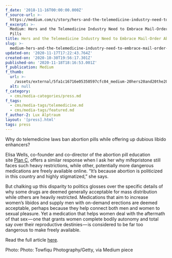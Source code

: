 ```yaml
---
f_date: '2018-11-16T00:00:00.000Z'
f_source-url: >-
  https://medium.com/s/story/hers-and-the-telemedicine-industry-need-to-embrace-mail-order-abortion-pills-f5bc76014a6c
f_excerpt: >-
  Medium: Hers and the Telemedicine Industry Need to Embrace Mail-Order Abortion
  Pills
title: Hers and the Telemedicine Industry Need to Embrace Mail-Order Abortion Pills
slug: >-
  medium-hers-and-the-telemedicine-industry-need-to-embrace-mail-order-abortion-pills
updated-on: '2020-11-17T17:22:43.764Z'
created-on: '2020-10-30T19:56:17.301Z'
published-on: '2020-11-18T18:16:53.001Z'
f_publication: Medium
f_thumb:
  url: >-
    /assets/external/5fa1c16716e05350597cfc04_medium-20hers20and20the20telemedicine20industry20need20to20embrace20mail-order20abortion20pills.png
  alt: null
f_category:
  - cms/media-categories/press.md
f_tags:
  - cms/media-tags/telemedicine.md
  - cms/media-tags/featured.md
f_author-2: Lux Alptraum
layout: '[press].html'
tags: press
---
```


Why do telemedicine laws ban abortion pills while offering up dubious libido enhancers?

  
Elisa Wells, co-founder and co-director of the abortion pill education site [Plan C](https://plancpills.org/), offers a similar response when I ask her why mifepristone still faces such heavy restrictions, while other, potentially more dangerous medications are freely available online. “It’s because abortion is politicized in this country and highly stigmatized,” she says.

But chalking up this disparity to politics glosses over the specific details of why some drugs are deemed generally acceptable for mass distribution while others are heavily restricted. Medications that aim to increase women’s libidos and supply men with on-demand erections are deemed acceptable, perhaps because they help connect both men and women to sexual pleasure. Yet a medication that helps women deal with the aftermath of that sex — one that grants women complete bodily autonomy and total say over their reproductive destinies — is considered to be far too dangerous to make freely available.

Read the full article [here](https://medium.com/s/story/hers-and-the-telemedicine-industry-need-to-embrace-mail-order-abortion-pills-f5bc76014a6c).

Photo: Photo: Towfiqu Photography/Getty, via Medium piece
